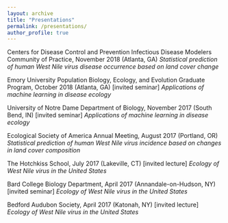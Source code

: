 ```yaml
---
layout: archive
title: "Presentations"
permalink: /presentations/
author_profile: true
---
```


Centers for Disease Control and Prevention Infectious Disease Modelers Community of Practice, November 2018 (Atlanta, GA)
<i> Statistical prediction of human West Nile virus disease occurrence based on land cover change </i>

Emory University Population Biology, Ecology, and Evolution Graduate Program, October 2018 (Atlanta, GA) [invited seminar]
<i> Applications of machine learning in disease ecology </i>

University of Notre Dame Department of Biology, November 2017 (South Bend, IN) [invited seminar]
<i> Applications of machine learning in disease ecology </i>

Ecological Society of America Annual Meeting, August 2017 (Portland, OR)
<i> Statistical prediction of human West Nile virus incidence based on changes in land cover composition </i>

The Hotchkiss School, July 2017 (Lakeville, CT) [invited lecture]
<i> Ecology of West Nile virus in the United States </i>

Bard College Biology Department, April 2017 (Annandale-on-Hudson, NY) [invited seminar]
<i> Ecology of West Nile virus in the United States </i>

Bedford Audubon Society, April 2017 (Katonah, NY) [invited lecture]
<i> Ecology of West Nile virus in the United States </i>
